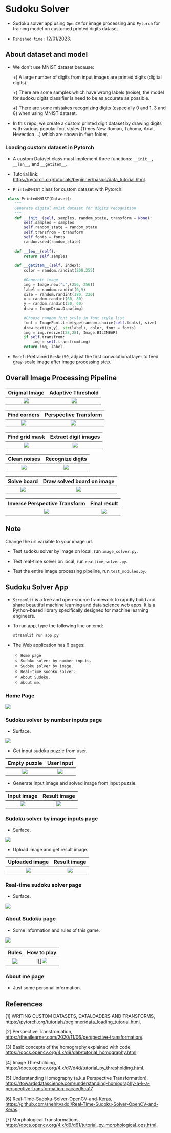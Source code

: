 # Sudoku Solver

- Sudoku solver app using ``OpenCV`` for image processing and ``Pytorch`` for training model on customed printed digits dataset.

- `Finished time:` 12/01/2023.

## About dataset and model

- We don't use MNIST dataset because:

  +) A large number of digits from input images are printed digits (digital digits).
 
   +) There are some samples which have wrong labels (noise), the model for sudoku digits classifier is need to be as accurate as possible.
 
   +) There are some mistakes recognizing digits (especially 0 and 1, 3 and 8) when using MNIST dataset.
  
 - In this repo, we create a custom printed digit dataset by drawing digits with various popular font styles (Times New Roman, Tahoma, Arial, Hevectica ...) which are shown in ``font`` folder.
 
 ### Loading custom dataset in Pytorch
 
- A custom Dataset class must implement three functions: ``__init__``, ``__len__``, and ``__getitem__``. 

- Tutorial link: https://pytorch.org/tutorials/beginner/basics/data_tutorial.html.

- ``PrintedMNIST`` class for custom dataset with Pytorch:

```python
 class PrintedMNIST(Dataset):
    """
    Generate digital mnist dataset for digits recognition
    """
    def __init__(self, samples, random_state, transform = None):
        self.samples = samples
        self.random_state = random_state
        self.transfrom = transform
        self.fonts = fonts
        random.seed(random_state)
        
    def __len__(self):
        return self.samples
        
    def __getitem__(self, index):
        color = random.randint(200,255)
        
        #Generate image
        img = Image.new("L",(256, 256))
        label = random.randint(0,9)
        size = random.randint(180, 220)
        x = random.randint(60, 80)
        y = random.randint(30, 60)
        draw = ImageDraw.Draw(img)
        
        #Choose random font style in font style list
        font = ImageFont.truetype(random.choice(self.fonts), size)
        draw.text((x,y), str(label), color, font = fonts)
        img = img.resize((28,28), Image.BILINEAR)
        if self.transfrom:
            img = self.transfrom(img)
        return img, label
```
- ``Model``: Pretrained `ResNet50`, adjust the first convolutional layer to feed gray-scale image after image processing step.


## Overall Image Processing Pipeline

Original Image          |  Adaptive Threshold
:-------------------------:|:-------------------------:
![](https://github.com/LTPhat/Sudoku_Solver/blob/main/processing_image/sample2/original.png)  |![](https://github.com/LTPhat/Sudoku_Solver/blob/main/processing_image/sample2/threshold.png)


Find corners          |  Perspective Transform
:-------------------------:|:-------------------------:
![](https://github.com/LTPhat/Sudoku_Solver/blob/main/processing_image/sample2/find_coner.png)  |![](https://github.com/LTPhat/Sudoku_Solver/blob/main/processing_image/sample2/original_warped.png)


Find grid mask         |  Extract digit images
:-------------------------:|:-------------------------:
![](https://github.com/LTPhat/Sudoku_Solver/blob/main/processing_image/sample2/complete_grid_line_using_houghLine.png)  |![](https://github.com/LTPhat/Sudoku_Solver/blob/main/processing_image/sample2/split_81_squares.png)


Clean noises        |   Recognize digits
:-------------------------:|:-------------------------:
![](https://github.com/LTPhat/Sudoku_Solver/blob/main/processing_image/sample2/cleaned_squares.png)  |![](https://github.com/LTPhat/Sudoku_Solver/blob/main/processing_image/sample2/rec_digit.png)


Solve board       |  Draw solved board on image
:-------------------------:|:-------------------------:
![](https://github.com/LTPhat/Sudoku_Solver/blob/main/processing_image/sample2/solve.png)  |![](https://github.com/LTPhat/Sudoku_Solver/blob/main/processing_image/sample2/draw_digits_on_warped.png)


Inverse Perspective Transform       |  Final result
:-------------------------:|:-------------------------:
![](https://github.com/LTPhat/Sudoku_Solver/blob/main/processing_image/sample2/final_result.png)  |![](https://github.com/LTPhat/Sudoku_Solver/blob/main/processing_image/sample2/final_result.png)

## Note
  Change the url variable to your image url.
  
- Test sudoku solver by image on local, run ``image_solver.py``.

- Test real-time solver on local, run ``realtime_solver.py``.

- Test the entire image processing pipeline, run ``test_modules.py``.

## Sudoku Solver App

- ``Streamlit`` is a free and open-source framework to rapidly build and share beautiful machine learning and data science web apps. It is a Python-based library specifically designed for machine learning engineers.

- To run app, type the following line on cmd:
  ```python
  streamlit run app.py
  ```
- The Web application has 6 pages: 
   - ``Home page``
   - ``Sudoku solver by number inputs.``
   - ``Sudoku solver by image.``
   - ``Real-time sudoku solver.`` 
   - ``About Sudoku.``
   - ``About me.``
### Home Page
  
![](https://github.com/LTPhat/Sudoku_Solver/blob/main/display_images/input_number_page/home_page.jpg)
  
### Sudoku solver by number inputs page
  
 - Surface.  
  
![](https://github.com/LTPhat/Sudoku_Solver/blob/main/display_images/input_number_page/number_input_page.jpg)

 - Get input sudoku puzzle from user.
 
Empty puzzle           |  User input
:-------------------------:|:-------------------------:
![](https://github.com/LTPhat/Sudoku_Solver/blob/main/display_images/input_number_page/your_sudoku_here.jpg)  |![](https://github.com/LTPhat/Sudoku_Solver/blob/main/display_images/input_number_page/input_puzzle.jpg)

- Generate input image and solved image from input puzzle.

Input image           |  Result image
:-------------------------:|:-------------------------:
![](https://github.com/LTPhat/Sudoku_Solver/blob/main/display_images/input_number_page/your_puzzle.jpg)  |  ![](https://github.com/LTPhat/Sudoku_Solver/blob/main/display_images/input_number_page/your_result_puzzle.jpg)


### Sudoku solver by image inputs page

- Surface.  
  
![](https://github.com/LTPhat/Sudoku_Solver/blob/main/display_images/image_page/surface.jpg)

- Upload image and get result image.

Uploaded image           |  Result image
:-------------------------:|:-------------------------:
![](https://github.com/LTPhat/Sudoku_Solver/blob/main/display_images/image_page/upload_image.jpg)  |  ![](https://github.com/LTPhat/Sudoku_Solver/blob/main/display_images/image_page/solved_image.jpg)


### Real-time sudoku solver page

- Surface.  
  
![](https://github.com/LTPhat/Sudoku_Solver/blob/main/display_images/realtime_page/realtime.jpg)


### About Sudoku page

- Some information and rules of this game.

![](https://github.com/LTPhat/Sudoku_Solver/blob/main/display_images/about_sudoku_page/definition.jpg)


Rules          |  How to play
:-------------------------:|:-------------------------:
![](https://github.com/LTPhat/Sudoku_Solver/blob/main/display_images/about_sudoku_page/rules.jpg)  |![]![](https://github.com/LTPhat/Sudoku_Solver/blob/main/display_images/about_sudoku_page/another_sudoku.jpg)


### About me page

- Just some personal information.

## References

[1] WRITING CUSTOM DATASETS, DATALOADERS AND TRANSFORMS, https://pytorch.org/tutorials/beginner/data_loading_tutorial.html.

[2] Perspective Transfromation, https://theailearner.com/2020/11/06/perspective-transformation/.

[3] Basic concepts of the homography explained with code, https://docs.opencv.org/4.x/d9/dab/tutorial_homography.html.

[4] Image Thresholding, https://docs.opencv.org/4.x/d7/d4d/tutorial_py_thresholding.html.

[5] Understanding Homography (a.k.a Perspective Transformation), https://towardsdatascience.com/understanding-homography-a-k-a-perspective-transformation-cacaed5ca17.

[6] Real-Time-Sudoku-Solver-OpenCV-and-Keras, https://github.com/snehitvaddi/Real-Time-Sudoku-Solver-OpenCV-and-Keras.

[7] Morphological Transformations, https://docs.opencv.org/4.x/d9/d61/tutorial_py_morphological_ops.html. 

